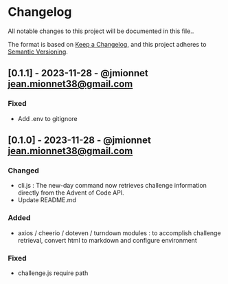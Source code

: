 # Changelog
All notable changes to this project will be documented in this file..

The format is based on [Keep a Changelog](https://keepachangelog.com/en/1.0.0/),
and this project adheres to [Semantic Versioning](https://semver.org/spec/v2.0.0.html).

## [0.1.1] - 2023-11-28 - @jmionnet <jean.mionnet38@gmail.com>
### Fixed
- Add .env to gitignore

## [0.1.0] - 2023-11-28 - @jmionnet <jean.mionnet38@gmail.com>
### Changed
- cli.js : The new-day command now retrieves challenge information directly from the Advent of Code API.
- Update README.md

### Added
- axios / cheerio / doteven / turndown modules : to accomplish challenge retrieval, convert html to markdown and configure environment

### Fixed
- challenge.js require path